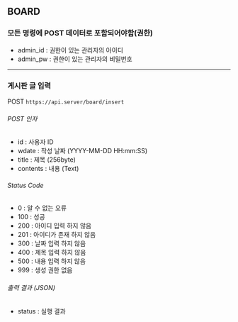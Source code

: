 ## BOARD

### 모든 명령에 POST 데이터로 포함되어야함(권한)
* admin_id : 권한이 있는 관리자의 아이디
* admin_pw : 권한이 있는 관리자의 비밀번호

------

### 게시판 글 입력
POST ` https://api.server/board/insert `

###### POST 인자
* id : 사용자 ID
* wdate : 작성 날짜 (YYYY-MM-DD HH:mm:SS)
* title : 제목 (256byte)
* contents : 내용 (Text)

###### Status Code
* 0 : 알 수 없는 오류
* 100 : 성공
* 200 : 아이디 입력 하지 않음
* 201 : 아이디가 존재 하지 않음
* 300 : 날짜 입력 하지 않음
* 400 : 제목 입력 하지 않음
* 500 : 내용 입력 하지 않음
* 999 : 생성 권한 없음

###### 출력 결과 (JSON)
* status : 실행 결과
